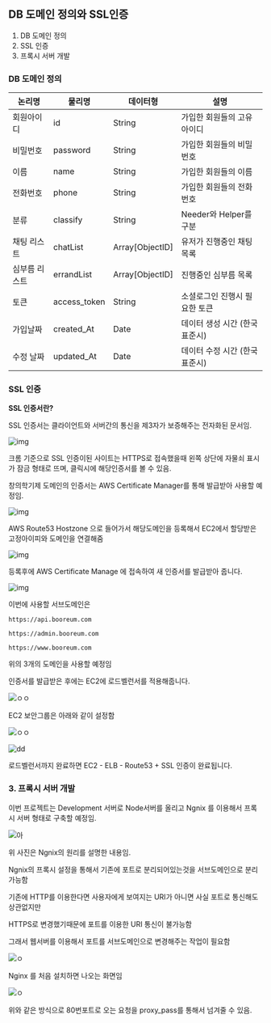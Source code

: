 ## DB 도메인 정의와 SSL인증

1. DB 도메인 정의
2. SSL 인증
3. 프록시 서버 개발

### DB 도메인 정의

|논리명|물리명|데이터형|설명|
|------|---|---|---|
회원아이디|		id|		String|		가입한 회원들의 고유아이디|		
비밀번호|		password|		String|		가입한 회원들의 비밀번호	|	
이름		|name		|String|		가입한 회원들의 이름		|
전화번호	|	phone|		String|		가입한 회원들의 전화번호		|
분류		|classify|		String|		Needer와 Helper를 구분	|	
채팅 리스트| 	chatList|		Array[ObjectID]	|	유저가 진행중인 채팅 목록|		
심부름 리스트|	errandList|		Array[ObjectID]	|	진행중인 심부름 목록		|
토큰		|access_token|		String|		소셜로그인 진행시 필요한 토큰		|
가입날짜	|	created_At|		Date	|	데이터 생성 시간 (한국 표준시)		|
수정 날짜	|	updated_At|		Date|		데이터 수정 시간 (한국 표준시)		|

### SSL 인증

**SSL 인증서란?**

SSL 인증서는 클라이언트와 서버간의 통신을 제3자가 보증해주는 전자화된 문서임.

![img](https://media.vlpt.us/post-images/minholee_93/ef9b9790-22e8-11ea-b744-67a9c7414bce/image.png)

크롬 기준으로 SSL 인증이된 사이트는 HTTPS로 접속했을때 왼쪽 상단에 자물쇠 표시가 잠금 형태로 뜨며, 클릭시에 해당인증서를 볼 수 있음.

창의학기제 도메인의 인증서는 AWS Certificate Manager를 통해 발급받아 사용할 예정임.

![img](https://media.vlpt.us/post-images/minholee_93/d23cb660-22e9-11ea-9bff-35d4be1ea7da/image.png)

AWS Route53 Hostzone 으로 들어가서 해당도메인을 등록해서 EC2에서 할당받은 고정아이피와 도메인을 연결해줌

![img](https://media.vlpt.us/post-images/minholee_93/f6b98860-22e9-11ea-9bff-35d4be1ea7da/image.png)

등록후에 AWS Certificate Manage 에 접속하여 새 인증서를 발급받아 줍니다.

![img](https://media.vlpt.us/post-images/minholee_93/e902fc00-22ea-11ea-a931-9df1f37fabff/image.png)

이번에 사용할 서브도메인은 

```
https://api.booreum.com
```
```
https://admin.booreum.com
```
```
https://www.booreum.com
```

위의 3개의 도메인을 사용할 예정임

인증서를 발급받은 후에는 EC2에 로드벨런서를 적용해줍니다.

![ㅇㅇ](https://media.vlpt.us/post-images/minholee_93/c956f680-22eb-11ea-bb3b-d1369ba18e7b/image.png)

EC2 보안그룹은 아래와 같이 설정함

![ㅇㅇ](https://media.vlpt.us/post-images/minholee_93/e73153d0-22eb-11ea-bafc-0b37e51ff8fa/image.png)

![dd](https://media.vlpt.us/post-images/minholee_93/37946600-22ec-11ea-bb3b-d1369ba18e7b/image.png)

로드벨런서까지 완료하면 EC2 - ELB - Route53 + SSL 인증이 완료됩니다.

### 3. 프록시 서버 개발

이번 프로젝트는 Development 서버로 Node서버를 올리고 Ngnix 를 이용해서 프록시 서버 형태로 구축할 예정임.

![아](https://media.vlpt.us/post-images/jeff0720/91343f60-eb33-11e8-b115-5df0fc60ff3a/ngnix.png)

위 사진은 Ngnix의 원리를 설명한 내용임. 

Ngnix의 프록시 설정을 통해서 기존에 포트로 분리되어있는것을 서브도메인으로 분리가능함

기존에 HTTP를 이용한다면 사용자에게 보여지는 URI가 아니면 사실 포트로 통신해도 상관없지만

HTTPS로 변경했기때문에 포트를 이용한 URI 통신이 불가능함

그래서 웹서버를 이용해서 포트를 서브도메인으로 변경해주는 작업이 필요함

![ㅇ](https://media.vlpt.us/post-images/jeff0720/4ef034d0-eb31-11e8-bcd1-a3c7c763095c/-2018-11-18-7.02.32.png)

Nginx 를 처음 설치하면 나오는 화면임

![ㅇ](https://media.vlpt.us/post-images/jeff0720/3aeea290-eb32-11e8-b115-5df0fc60ff3a/-2018-11-18-8.58.05.png)

위와 같은 방식으로 80번포트로 오는 요청을 proxy_pass를 통해서 넘겨줄 수 있음.











